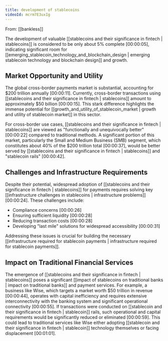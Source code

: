 ```yaml
---
title: development of stablecoins
videoId: mcrm7E3uxIg
---
```


From: [[bankless]] <br/> 

The development of valuable [[stablecoins and their significance in fintech | stablecoins]] is considered to be only about 5% complete <a class="yt-timestamp" data-t="00:00:05">[00:00:05]</a>, indicating significant room for [[emerging_stablecoin_technology_and_blockchain_design | emerging stablecoin technology and blockchain design]] and growth.

## Market Opportunity and Utility

The global cross-border payments market is substantial, accounting for $200 trillion annually <a class="yt-timestamp" data-t="00:00:11">[00:00:11]</a>. Currently, cross-border transactions using [[stablecoins and their significance in fintech | stablecoins]] amount to approximately $50 billion <a class="yt-timestamp" data-t="00:00:15">[00:00:15]</a>. This stark difference highlights the immense potential for [[growth_and_utility_of_stablecoin_market | growth and utility of stablecoin market]] in this sector.

For cross-border use cases, [[stablecoins and their significance in fintech | stablecoins]] are viewed as "functionally and unequivocally better" <a class="yt-timestamp" data-t="00:00:22">[00:00:22]</a> compared to traditional methods. A significant portion of this market, particularly the Small and Medium Business (SMB) segment, which constitutes about 40% of the $200 trillion total <a class="yt-timestamp" data-t="00:00:37">[00:00:37]</a>, would be better served by [[stablecoins and their significance in fintech | stablecoins]] and "stablecoin rails" <a class="yt-timestamp" data-t="00:00:42">[00:00:42]</a>.

## Challenges and Infrastructure Requirements

Despite their potential, widespread adoption of [[stablecoins and their significance in fintech | stablecoins]] for payments requires solving key [[infrastructure challenges in stablecoins | infrastructure problems]] <a class="yt-timestamp" data-t="00:00:24">[00:00:24]</a>. These challenges include:
*   Compliance concerns <a class="yt-timestamp" data-t="00:00:26">[00:00:26]</a>
*   Ensuring sufficient liquidity <a class="yt-timestamp" data-t="00:00:28">[00:00:28]</a>
*   Reducing transaction costs <a class="yt-timestamp" data-t="00:00:28">[00:00:28]</a>
*   Developing "last mile" solutions for widespread accessibility <a class="yt-timestamp" data-t="00:00:31">[00:00:31]</a>

Addressing these issues is crucial for building the necessary [[infrastructure required for stablecoin payments | infrastructure required for stablecoin payments]].

## Impact on Traditional Financial Services

The emergence of [[stablecoins and their significance in fintech | stablecoins]] poses a significant [[impact of stablecoins on traditional banks | impact on traditional banks]] and payment services. For example, a business like Wise, which targets a market worth $50 trillion in revenue <a class="yt-timestamp" data-t="00:00:44">[00:00:44]</a>, operates with capital inefficiency and requires extensive interconnectivity with the banking system and significant operational connectivity <a class="yt-timestamp" data-t="00:00:55">[00:00:55]</a>. If transactions were conducted on [[stablecoin and their significance in fintech | stablecoin]] rails, such operational and capital requirements would be significantly reduced or eliminated <a class="yt-timestamp" data-t="00:00:59">[00:00:59]</a>. This could lead to traditional services like Wise either adopting [[stablecoin and their significance in fintech | stablecoin]] technology themselves or facing displacement <a class="yt-timestamp" data-t="00:01:01">[00:01:01]</a>.